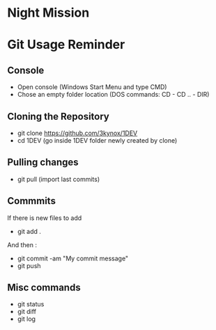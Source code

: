 # Night Mission

# Git Usage Reminder
## Console
- Open console (Windows Start Menu and type CMD)
- Chose an empty folder location (DOS commands: CD <folder> - CD .. - DIR)

## Cloning the Repository
- git clone https://github.com/3kynox/1DEV
- cd 1DEV (go inside 1DEV folder newly created by clone)

## Pulling changes
- git pull (import last commits)

## Commmits
If there is new files to add
- git add .

And then : 
- git commit -am "My commit message"
- git push

## Misc commands
- git status
- git diff
- git log